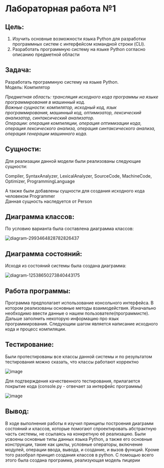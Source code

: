 # Лабораторная работа №1

## Цель: 
1. Изучить основные возможности языка Python для разработки программных систем с интерфейсом командной строки (CLI).
2. Разработать программную систему на языке Python согласно описанию предметной области

## Задача:
Разработать программную систему на языке Python.<br>
Модель: Компилятор

<em>
Предметная область: трансляция исходного кода программы на языке программирования в машинный код.<br>
Важные сущности: компилятор, исходный код, язык программирования, машинный код, оптимизатор, лексический анализатор, синтаксический анализатор.<br>
Операции: операция компиляции, операция оптимизации кода, операция лексического анализа, операция синтаксического анализа, операция генерации машинного кода.
</em>

## Сущности:
Для реализации данной модели были реализованы следующие сущности:

Compiler, SyntaxAnalyzer, LexicalAnalyzer, SourceCode, MachineCode, Optimizer, ProgrammingLanguage

А также были добавлены сущности для создания исходного кода человеком Programmer<br>
Данная сущность наследуется от Person

## Диаграмма классов:
По условию варианта была составлена диаграмма классов:

![diagram-2993464828782826437](https://github.com/KL1cktm/POIS/assets/114190325/e5afc4b6-7e4f-43c4-b442-1c1c5bd31367)


## Диаграмма состояний:
Исходя из состояний системы была создана диаграмма:

![diagram-12538650273840443175](https://github.com/KL1cktm/POIS/assets/114190325/cc9bad99-e4b9-4254-8310-8e34c6fdb9d7)


## Работа программы:
Программа предполагает использование консольного интерфейса. В котором реализованы основные методы взаимодействия. Изначально необходимо ввести данные о нашем пользователе(программисте). Дальше заполнить некоторую информацию про язык программирования. Следующим шагом является написание исходного кода и процесс компиляции.


## Тестирование:
Были протестированы все классы данной системы и по результатом тестирования можно сказать, что классы работают корректно

![image](https://github.com/KL1cktm/POIS/assets/114190325/e03aa6b1-75d9-4ac2-ba9f-262995432ba1)

Для подтверждения качественного тестирования, прилагается покрытие кода (console.py - отвечает за интерфейс программы)

![image](https://github.com/KL1cktm/POIS/assets/114190325/154f2905-cbbf-41d6-8af6-74db998d9192)



## Вывод:
В ходе выполнения работы я изучил принципы построения диаграмм состояний и классов, которые помогают спроектировать абстрактную часть системы, не ссылаясь на конкретную её реализацию. Были усвоены основные типы данных языка Python, а также его основные конструкции, такие как циклы, условные операторы, включение модулей, операции ввода, вывода, и создание, и вызов функций. Кроме того разобрал принцип создания классов в python. С помощью всего этого была создана программа, реализующая модель пицерии
